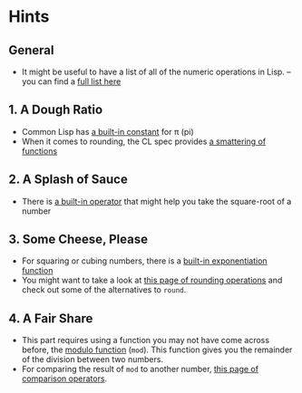 # Hints

## General

- It might be useful to have a list of all of the numeric operations in Lisp.
– you can find a [full list here](http://www.lispworks.com/documentation/HyperSpec/Body/12_aa.htm)

## 1. A Dough Ratio

- Common Lisp has [a built-in constant](http://www.lispworks.com/documentation/HyperSpec/Body/v_pi.htm) for π (pi) 
- When it comes to rounding, the CL spec provides [a smattering of
  functions](http://www.lispworks.com/documentation/HyperSpec/Body/f_floorc.htm)

## 2. A Splash of Sauce

- There is [a built-in operator](http://www.lispworks.com/documentation/HyperSpec/Body/f_sqrt_.htm) that might help you take the square-root of a number

## 3. Some Cheese, Please

- For squaring or cubing numbers, there is a [built-in exponentiation function](http://www.lispworks.com/documentation/HyperSpec/Body/f_exp_e.htm)
- You might want to take a look at [this page of rounding   operations](http://www.lispworks.com/documentation/HyperSpec/Body/f_floorc.htm) and check out some of the alternatives to `round`.

## 4. A Fair Share

- This part requires using a function you may not have come across before, the [modulo
function](https://en.wikipedia.org/wiki/Modulo_operation) (`mod`). This function gives you the remainder of the division between two numbers.
- For comparing the result of `mod` to another number, [this page of comparison operators](http://www.lispworks.com/documentation/HyperSpec/Body/f_eq_sle.htm).

